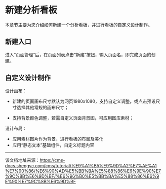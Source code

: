 # 新建分析看板

本章节主要为您介绍如何新建一个分析看板，并进行看板的自定义设计制作。

## 新建入口​

进入“页面管理”后，在页面列表点击“新建”按钮，输入页面名，即完成页面的创建。

## 自定义设计制作​

设计画布：

  * 新建的页面画布尺寸默认为网页1980x1080，支持自定义调整，或点击预设尺寸选择其他常规的画布尺寸；

  * 支持背景颜色调整，若需自定义页面背景图，可应用图库素材；




设计布局：

  * 应用素材图片作为背景，进行看板的布局及美化
  * 应用“静态文本”基础组件，自定义标题内容




---

该文档地址来源：https://cms-docs.shengyc.com/cms/tutorial/%E9%A1%B5%E9%9D%A2%E7%AE%A1%E7%90%86/%E6%90%AD%E5%BB%BA%E5%88%86%E6%9E%90%E7%9C%8B%E6%9D%BF/%E6%96%B0%E5%BB%BA%E5%88%86%E6%9E%90%E7%9C%8B%E6%9D%BF